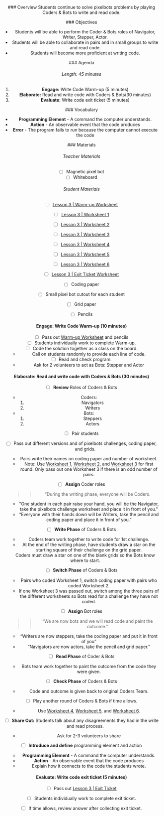 <header title='Write.Read.Repeat.' subtitle='Lesson 3' bgColor='#FFA5AB'/>

<notable>

<iconp src='/icons/activity.png'>### Overview</iconp>
Students continue to solve pixelbots problems by playing Coders & Bots to write and read code.

<iconp src='/icons/objectives.png'>### Objectives</iconp>

- Students will be able to perform the Coder & Bots roles of Navigator, Writer, Stepper, Actor.
- Students will be able to collaborate in pairs and in small groups to write and read code.
- Students will become more proficient at writing code.



<iconp src='/icons/agenda.png'>### Agenda</iconp>

###### Length: 45 minutes

1. **Engage:** Write Code Warm-up (5 minutes)
1. **Elaborate:** Read and write code with Coders & Bots(30 minutes)
1. **Evaluate:** Write code exit ticket (5 minutes)

<iconp src='/icons/vocab.png'>### Vocabulary</iconp>
- **Programming Element** - A command the computer understands.
- **Action** - An observable event that the code produces
- **Error** - The program fails to run because the computer cannot execute the code

<note>

<iconp src='/icons/materials.png'>### Materials</iconp>
###### Teacher Materials
- [ ] Magnetic pixel bot
- [ ] Whiteboard

###### Student Materials
- [ ] [Lesson 3 | Warm-up Worksheet][warm-up]
- [ ] [Lesson 3 | Worksheet 1][w1]
- [ ] [Lesson 3 | Worksheet 2][w2]
- [ ] [Lesson 3 | Worksheet 3][w3]
- [ ] [Lesson 3 | Worksheet 4][w4]
- [ ] [Lesson 3 | Worksheet 5][w5]
- [ ] [Lesson 3 | Worksheet 6][w6]
- [ ] [Lesson 3 | Exit Ticket Worksheet][wrap-up]
- [ ] Coding paper
- [ ] Small pixel bot cutout for each student
- [ ] Grid paper
- [ ] Pencils


</note>

#### Engage: Write Code Warm-up (10 minutes)

- [ ] Pass out [Warm-up Worksheet][warm-up] and pencils
- [ ] Students individually work to complete Warm-up.
- [ ] Code the solution together as a class on the board.
  - Call on students randomly to provide each line of code.
- [ ] Read and check program.
  - Ask for 2 volunteers to act as Bots: Stepper and Actor

#### Elaborate: Read and write code with Coders & Bots (30 minutes)

- [ ] **Review** Roles of Coders & Bots
  - Coders:
    1. Navigators
    1. Writers
  - Bots:
    1. Steppers
    1. Actors

- [ ] Pair students
- [ ] Pass out different versions and of pixelbots challenges, coding paper, and grids.
  - Pairs write their names on coding paper and number of worksheet.
  - Note: Use [Worksheet 1][w1], [Worksheet 2][w2], and [Worksheet 3][w3] for first round. Only pass out one Worksheet 3 if there is an odd number of pairs.

- [ ] **Assign** Coder roles
  >>“During the writing phase, everyone will be Coders.
  - "One student in each pair raise your hand, you will be the Navigator, take the pixelbots challenge worksheet and place it in front of you."
  - “Everyone with their hands down will be Writers, take the pencil and coding paper and place it in front of you.”

- [ ] **Write Phase** of Coders & Bots
  - Coders team work together to write code for 1st challenge.
  - At the end of the writing phase, have students draw a star on the starting square of their challenge on the grid paper.
  <note type="key" title="Key: Draw Star">
  Coders must draw a star on one of the blank grids so the Bots know where to start.
  </note>

- [ ] **Switch Phase** of Coders & Bots
  - Pairs who coded Worksheet 1, switch coding paper with pairs who coded Worksheet 2.
  - If one Worksheet 3 was passed out, switch among the three pairs of the different worksheets so Bots read for a challenge they have not coded.

- [ ] **Assign** Bot roles
  >>“We are now bots and we will read code and paint the outcome.”
  - “Writers are now steppers, take the coding paper and put it in front of you”
  - “Navigators are now actors, take the pencil and grid paper.”

- [ ] **Read Phase** of Coder & Bots
  - Bots team work together to paint the outcome from the code they were given.

- [ ] **Check Phase** of Coders & Bots
  - Code and outcome is given back to original Coders Team.

- [ ] Play another round of Coders & Bots if time allows.
  - Use [Worksheet 4][w4], [Worksheet 5][w5], and [Worksheet 6][w6].

- [ ] **Share Out:** Students talk about any disagreements they had in the write and read process.
  - Ask for 2-3 volunteers to share

- [ ] **Introduce and define** programming element and action
  - **Programming Element** - A command the computer understands.
  - **Action** - An observable event that the code produces
  - Explain how it connects to the code the students wrote.

#### Evaluate: Write code exit ticket (5 minutes)

- [ ] Pass out [Lesson 3 | Exit Ticket][wrap-up]
- [ ] Students individually work to complete exit ticket.
- [ ] If time allows, review answer after collecting exit ticket.



</notable>

[warm-up]: ../worksheets/lesson3-warmup.pdf
[w1]: ../worksheets/lesson3-worksheet1.pdf
[w2]: ../worksheets/lesson3-worksheet2.pdf
[w3]: ../worksheets/lesson3-worksheet3.pdf
[w4]: ../worksheets/lesson3-worksheet4.pdf
[w5]: ../worksheets/lesson3-worksheet5.pdf
[w6]: ../worksheets/lesson3-worksheet6.pdf
[wrap-up]: ../worksheets/lesson3-wrapup.pdf
